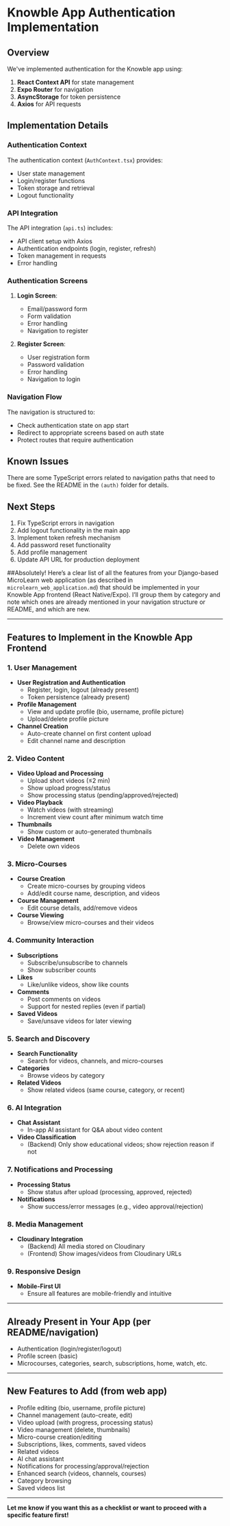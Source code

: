 # Knowble App Authentication Implementation

## Overview

We've implemented authentication for the Knowble app using:

1. **React Context API** for state management
2. **Expo Router** for navigation
3. **AsyncStorage** for token persistence
4. **Axios** for API requests

## Implementation Details

### Authentication Context

The authentication context (`AuthContext.tsx`) provides:
- User state management
- Login/register functions
- Token storage and retrieval
- Logout functionality

### API Integration

The API integration (`api.ts`) includes:
- API client setup with Axios
- Authentication endpoints (login, register, refresh)
- Token management in requests
- Error handling

### Authentication Screens

1. **Login Screen**:
   - Email/password form
   - Form validation
   - Error handling
   - Navigation to register

2. **Register Screen**:
   - User registration form
   - Password validation
   - Error handling
   - Navigation to login

### Navigation Flow

The navigation is structured to:
- Check authentication state on app start
- Redirect to appropriate screens based on auth state
- Protect routes that require authentication

## Known Issues

There are some TypeScript errors related to navigation paths that need to be fixed. See the README in the `(auth)` folder for details.

## Next Steps

1. Fix TypeScript errors in navigation
2. Add logout functionality in the main app
3. Implement token refresh mechanism
4. Add password reset functionality
5. Add profile management
6. Update API URL for production deployment 
 
##Absolutely! Here’s a clear list of all the features from your Django-based MicroLearn web application (as described in `microlearn_web_application.md`) that should be implemented in your Knowble App frontend (React Native/Expo). I’ll group them by category and note which ones are already mentioned in your navigation structure or README, and which are new.

---

## Features to Implement in the Knowble App Frontend

### 1. **User Management**
- **User Registration and Authentication**
  - Register, login, logout (already present)
  - Token persistence (already present)
- **Profile Management**
  - View and update profile (bio, username, profile picture)
  - Upload/delete profile picture
- **Channel Creation**
  - Auto-create channel on first content upload
  - Edit channel name and description

### 2. **Video Content**
- **Video Upload and Processing**
  - Upload short videos (≤2 min)
  - Show upload progress/status
  - Show processing status (pending/approved/rejected)
- **Video Playback**
  - Watch videos (with streaming)
  - Increment view count after minimum watch time
- **Thumbnails**
  - Show custom or auto-generated thumbnails
- **Video Management**
  - Delete own videos

### 3. **Micro-Courses**
- **Course Creation**
  - Create micro-courses by grouping videos
  - Add/edit course name, description, and videos
- **Course Management**
  - Edit course details, add/remove videos
- **Course Viewing**
  - Browse/view micro-courses and their videos

### 4. **Community Interaction**
- **Subscriptions**
  - Subscribe/unsubscribe to channels
  - Show subscriber counts
- **Likes**
  - Like/unlike videos, show like counts
- **Comments**
  - Post comments on videos
  - Support for nested replies (even if partial)
- **Saved Videos**
  - Save/unsave videos for later viewing

### 5. **Search and Discovery**
- **Search Functionality**
  - Search for videos, channels, and micro-courses
- **Categories**
  - Browse videos by category
- **Related Videos**
  - Show related videos (same course, category, or recent)

### 6. **AI Integration**
- **Chat Assistant**
  - In-app AI assistant for Q&A about video content
- **Video Classification**
  - (Backend) Only show educational videos; show rejection reason if not

### 7. **Notifications and Processing**
- **Processing Status**
  - Show status after upload (processing, approved, rejected)
- **Notifications**
  - Show success/error messages (e.g., video approval/rejection)

### 8. **Media Management**
- **Cloudinary Integration**
  - (Backend) All media stored on Cloudinary
  - (Frontend) Show images/videos from Cloudinary URLs

### 9. **Responsive Design**
- **Mobile-First UI**
  - Ensure all features are mobile-friendly and intuitive

---

## Already Present in Your App (per README/navigation)
- Authentication (login/register/logout)
- Profile screen (basic)
- Microcourses, categories, search, subscriptions, home, watch, etc.

---

## New Features to Add (from web app)
- Profile editing (bio, username, profile picture)
- Channel management (auto-create, edit)
- Video upload (with progress, processing status)
- Video management (delete, thumbnails)
- Micro-course creation/editing
- Subscriptions, likes, comments, saved videos
- Related videos
- AI chat assistant
- Notifications for processing/approval/rejection
- Enhanced search (videos, channels, courses)
- Category browsing
- Saved videos list

---

**Let me know if you want this as a checklist or want to proceed with a specific feature first!**